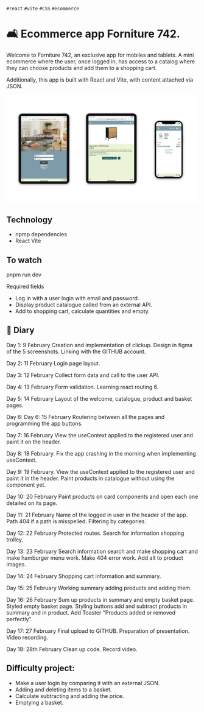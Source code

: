 `#react` `#vite` `#CSS` `#ecommerce`

<h1>🛋️ Ecommerce app Forniture 742.</h1>
Welcome to Forniture 742, an exclusive app for mobiles and tablets.
A mini ecommerce where the user, once logged in, has access to a catalog where they can choose products and add them to a shopping cart.

Additionally, this app is built with React and Vite, with content attached via JSON.


![Welcome to Forniture 742](https://github.com/danisanguino/ecommerce-individual/blob/main/src/assets/readme-formiture742-B.jpg)


<h2>Technology</h2>
<ul>
<li>npmp dependencies</li>
<li>React Vite</li>
</ul>


<h2>To watch</h2>
pnpm run dev

Required fields
<ul>
<li>Log in with a user login with email and password.</li>
<li>Display product catalogue called from an external API.</li>
<li>Add to shopping cart, calculate quantities and empty. </li>
</ul>


<h2>📅 Diary</h2>
Day 1: 9 February
Creation and implementation of clickup.
Design in figma of the 5 screenshots.
Linking with the GITHUB account.

Day 2: 11 February
Login page layout.

Day 3: 12 February
Collect form data and call to the user API.

Day 4: 13 February
Form validation.
Learning react routing 6.

Day 5: 14 February
Layout of the welcome, catalogue, product and basket pages.

Day 6: Day 6: 15 February
Routering between all the pages and programming the app buttons.

Day 7: 16 February
View the useContext applied to the registered user and paint it on the header.

Day 8: 18 February.
Fix the app crashing in the morning when implementing useContext.

Day 9: 19 February.
View the useContext applied to the registered user and paint it in the header.
Paint products in catalogue without using the component yet.

Day 10: 20 February
Paint products on card components and open each one detailed on its page.

Day 11: 21 February
Name of the logged in user in the header of the app.
Path 404 if a path is misspelled.
Filtering by categories.

Day 12: 22 February
Protected routes.
Search for information shopping trolley.

Day 13: 23 February
Search information search and make shopping cart and make hamburger menu work.
Make 404 error work.
Add alt to product images.

Day 14: 24 February
Shopping cart information and summary.

Day 15: 25 February
Working summary adding products and adding them.

Day 16: 26 February
Sum up products in summary and empty basket page.
Styled empty basket page.
Styling buttons add and subtract products in summary and in product.
Add Toaster "Products added or removed perfectly".

Day 17: 27 February
Final upload to GITHUB.
Preparation of presentation.
Video recording.

Day 18: 28th February
Clean up code.
Record video.

<h2>Difficulty project:</h2>
<ul>
<li>Make a user login by comparing it with an external JSON.</li>
<li>Adding and deleting items to a basket.</li>
<li>Calculate subtracting and adding the price.</li>
<li>Emptying a basket.</li>
</ul>

